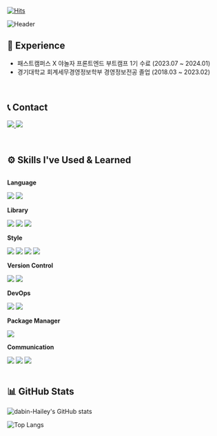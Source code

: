 [![Hits](https://hits.seeyoufarm.com/api/count/incr/badge.svg?url=https%3A%2F%2Fgithub.com%2Fdabin-Hailey&count_bg=%239795EF&title_bg=%23767676&icon=github.svg&icon_color=%23E7E7E7&title=GITHUB&edge_flat=false)](https://hits.seeyoufarm.com)

![Header](https://capsule-render.vercel.app/api?type=venom&height=300&color=0:9795EF,100:F9C5D1&text=Welcome%20to%20Dabin's%20Github!&section=header&reversal=false&fontSize=60&textBg=false&fontAlignY=50&animation=fadeIn&fontColor=ffffff&stroke=6f00ff&strokeWidth=1)

## 💎 Experience
- 패스트캠퍼스 X 야놀자 프론트엔드 부트캠프 1기 수료 (2023.07 ~ 2024.01)
- 경기대학교 회계세무경영정보학부 경영정보전공 졸업 (2018.03 ~ 2023.02)

<br/>

## 📞 Contact
<p>
  <a href="https://velog.io/@mary0393/posts">
    <img src="https://img.shields.io/badge/My tech blog-A9BCF5?style=flat-square&logo=GitHub Sponsors&logoColor=white&link=https://velog.io/@mary0393/posts"/>
  </a>
  <a href="mailto:991012dabin@gmail.com">
    <img src="https://img.shields.io/badge/Gmail-D0A9F5?style=flat-square&logo=Gmail&logoColor=white&link=mailto:991012dabin@gmail.com"/>
  </a>
</p>

<br/>

## ⚙️ Skills I've Used & Learned
<div style="display:flex; flex-direction:column; align-items:flex-start;">
    <!-- Language -->
    <p><strong>Language</strong></p>
    <div>
        <img src="https://img.shields.io/badge/Javascript-F7DF1E?style=flat-square&logo=javascript&logoColor=black">
        <img src="https://img.shields.io/badge/TypeScript-3178C6?style=flat-square&logo=typescript&logoColor=white">
    </div>
    <!-- Library -->
    <p><strong>Library</strong></p>
    <div>
        <img src="https://img.shields.io/badge/React-61DAFB?style=flat-square&logo=react&logoColor=black">
        <img src="https://img.shields.io/badge/Recoil-3578E5?style=flat-square&logo=recoil&logoColor=white">
        <img src="https://img.shields.io/badge/React Query-FF4154?style=flat-square&logo=React-Query&logoColor=white">
    </div>
    <!-- Style -->
    <p><strong>Style</strong></p>
    <div>
        <img src="https://img.shields.io/badge/Styled Components-DB7093?style=flat-square&logo=styledcomponents&logoColor=white">
        <img src="https://img.shields.io/badge/Emotion-DB7093?style=flat-square&logo=styledcomponents&logoColor=white">
        <img src="https://img.shields.io/badge/Chakra UI-319795?style=flat-square&logo=Chakra UI&logoColor=white"> 
        <img src="https://img.shields.io/badge/MUI-007FFF?style=flat-square&logo=MUI&logoColor=white">
    </div>
    <!-- Version Control -->
    <p><strong>Version Control</strong></p>
    <div>
        <img src="https://img.shields.io/badge/Git-F05032?style=flat-square&logo=git&logoColor=white">
        <img src="https://img.shields.io/badge/GitHub-181717?style=flat-square&logo=github&logoColor=white">
    </div>
    <!-- DevOps -->
    <p><strong>DevOps</strong></p>
    <div>
        <img src="https://img.shields.io/badge/Github Actions-2088FF?style=flat-square&logo=githubactions&logoColor=white">
        <img src="https://img.shields.io/badge/firebase-FFCA28?style=flat-square&logo=firebase&logoColor=white">
    </div>
    <!-- Package Manager -->
    <p><strong>Package Manager</strong></p>
    <div>
        <img src="https://img.shields.io/badge/npm-CB3837?style=flat-square&logo=npm&logoColor=white">
    </div>
    <!-- Communication & Collaboration -->
    <p><strong>Communication</strong></p>
    <div>
        <img src="https://img.shields.io/badge/Figma-F24E1E?style=flat-square&logo=figma&logoColor=white">
        <img src="https://img.shields.io/badge/Slack-4A154B?style=flat-square&logo=Slack&logoColor=white">
        <img src="https://img.shields.io/badge/Notion-000000?style=flat-square&logo=Notion&logoColor=white">
    </div>
</div><br>
</div>

## 📊 GitHub Stats
![dabin-Hailey's GitHub stats](https://github-readme-stats.vercel.app/api?username=dabin-Hailey)

![Top Langs](https://github-readme-stats.vercel.app/api/top-langs/?username=dabin-Hailey&layout=compact)

